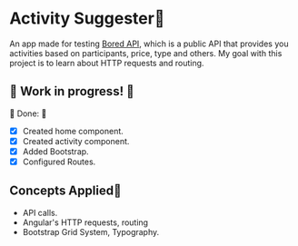 # Activity Suggester🏴

An app made for testing <a href="https://www.boredapi.com/">Bored API</a>, which is a public API that provides you activities based on participants,
price, type and others. My goal with this project is to learn about HTTP requests and routing.

## 🚧 Work in progress! 🚧

🚩 Done: 🚩
- [x] Created home component.
- [x] Created activity component.
- [x] Added Bootstrap.
- [x] Configured Routes.

## Concepts Applied🏴

- API calls.
- Angular's HTTP requests, routing
- Bootstrap Grid System, Typography.
